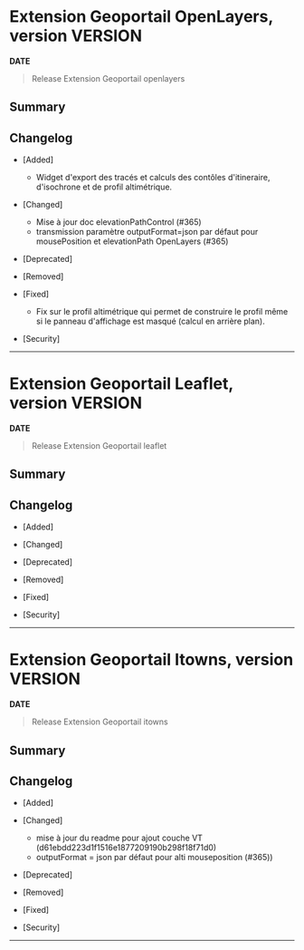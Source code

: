 



# Extension Geoportail OpenLayers, version __VERSION__

**__DATE__**
> Release Extension Geoportail openlayers

## Summary

## Changelog

* [Added]

    - Widget d'export des tracés et calculs des contôles d'itineraire, d'isochrone et de profil altimétrique.

* [Changed]

    - Mise à jour doc elevationPathControl (#365)
    - transmission paramètre outputFormat=json par défaut pour mousePosition et elevationPath OpenLayers (#365)

* [Deprecated]

* [Removed]

* [Fixed]

    - Fix sur le profil altimétrique qui permet de construire le profil même si le panneau d'affichage est masqué (calcul en arrière plan).

* [Security]

---


# Extension Geoportail Leaflet, version __VERSION__

**__DATE__**
> Release Extension Geoportail leaflet

## Summary

## Changelog

* [Added]

* [Changed]

* [Deprecated]

* [Removed]

* [Fixed]

* [Security]

---


# Extension Geoportail Itowns, version __VERSION__

**__DATE__**
> Release Extension Geoportail itowns

## Summary

## Changelog

* [Added]

* [Changed]

    - mise à jour du readme pour ajout couche VT (d61ebdd223d1f1516e1877209190b298f18f71d0)
    - outputFormat = json par défaut pour alti mouseposition (#365)) 

* [Deprecated]

* [Removed]

* [Fixed]

* [Security]

---
